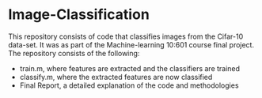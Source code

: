 # Image-Classification
This repository consists of code that classifies images from the Cifar-10 data-set. 
It was as part of the Machine-learning 10:601 course final project.
The repository consists of the following:
- train.m, where features are extracted and the classifiers are trained
- classify.m, where the extracted features are now classified
- Final Report, a detailed explanation of the code and methodologies 
